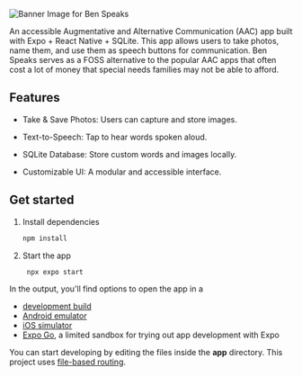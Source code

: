 ![Banner Image for Ben Speaks](src/assets/images/"banner".png)

An accessible Augmentative and Alternative Communication (AAC) app built with Expo + React Native + SQLite. This app allows users to take photos, name them, and use them as speech buttons for communication. Ben Speaks serves as a FOSS alternative to the popular AAC apps that often cost a lot of money that special needs families may not be able to afford.

## Features

- Take & Save Photos: Users can capture and store images.

- Text-to-Speech: Tap to hear words spoken aloud.

- SQLite Database: Store custom words and images locally.

- Customizable UI: A modular and accessible interface.

## Get started

1. Install dependencies

   ```bash
   npm install
   ```

2. Start the app

   ```bash
    npx expo start
   ```

In the output, you'll find options to open the app in a

- [development build](https://docs.expo.dev/develop/development-builds/introduction/)
- [Android emulator](https://docs.expo.dev/workflow/android-studio-emulator/)
- [iOS simulator](https://docs.expo.dev/workflow/ios-simulator/)
- [Expo Go](https://expo.dev/go), a limited sandbox for trying out app development with Expo

You can start developing by editing the files inside the **app** directory. This project uses [file-based routing](https://docs.expo.dev/router/introduction).
